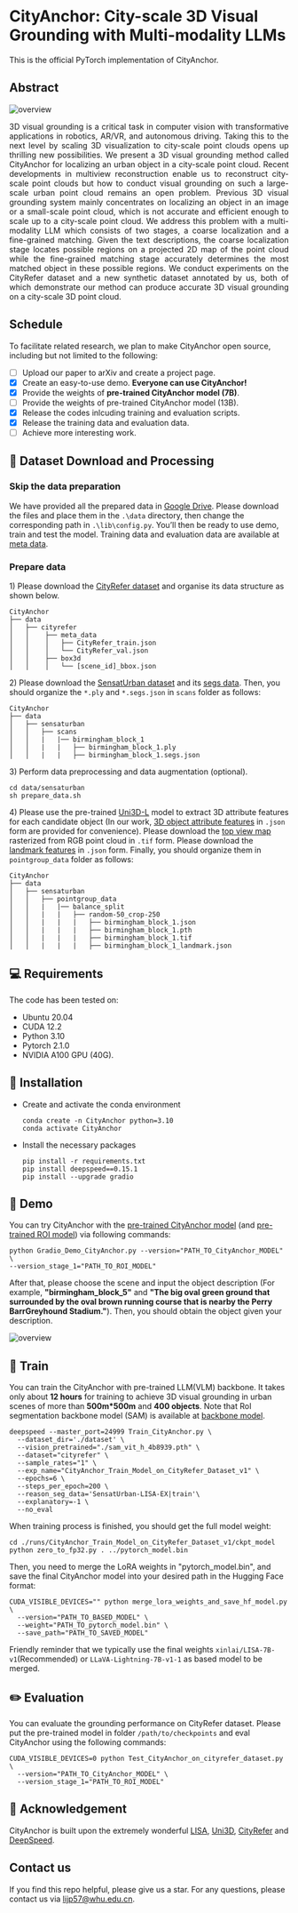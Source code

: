 # CityAnchor: City-scale 3D Visual Grounding with Multi-modality LLMs

This is the official PyTorch implementation of CityAnchor.

## Abstract
 ![overview](fig/Teaser.png)
 
<p align="justify">
3D visual grounding is a critical task in computer vision with transformative applications in robotics, AR/VR, and autonomous driving. Taking this to the next level by scaling 3D visualization to city-scale point clouds opens up thrilling new possibilities. We present a 3D visual grounding method called CityAnchor for localizing an urban object in a city-scale point cloud. Recent developments in multiview reconstruction enable us to reconstruct city-scale point clouds but how to conduct visual grounding on such a large-scale urban point cloud remains an open problem. Previous 3D visual grounding system mainly concentrates on localizing an object in an image or a small-scale point cloud, which is not accurate and efficient enough to scale up to a city-scale point cloud. We address this problem with a multi-modality LLM which consists of two stages, a coarse localization and a fine-grained matching. Given the text descriptions, the coarse localization stage locates possible regions on a projected 2D map of the point cloud while the fine-grained matching stage accurately determines the most matched object in these possible regions. We conduct experiments on the CityRefer dataset and a new synthetic dataset annotated by us, both of which demonstrate our method can produce accurate 3D visual grounding on a city-scale 3D point cloud.
</p>

## Schedule

To facilitate related research, we plan to make CityAnchor open source, including but not limited to the following:

- [ ] Upload our paper to arXiv and create a project page.
- [x] Create an easy-to-use demo. **Everyone can use CityAnchor!**
- [x] Provide the weights of **pre-trained CityAnchor model (7B)**.
- [ ] Provide the weights of pre-trained CityAnchor model (13B).
- [x] Release the codes inlcuding training and evaluation scripts.
- [x] Release the training data and evaluation data.
- [ ] Achieve more interesting work.

## 💾 Dataset Download and Processing
### Skip the data preparation
We have provided all the prepared data in [Google Drive](https://drive.google.com/drive/folders/1_cOZFti4FyZtfAyEotXu1PEOFQZEcwBs?usp=drive_link). Please download the files and place them in the ``.\data`` directory, then change the corresponding path in ``.\lib\config.py``. You’ll then be ready to use demo, train and test the model. Training data and evaluation data are available at [meta data](https://drive.google.com/drive/folders/1J4oRYT3tpdXQAt9mY3J3iu5GCDB03zPj?usp=drive_link).
### Prepare data
1\) Please download the [CityRefer dataset](https://github.com/ATR-DBI/CityRefer) and organise its data structure as shown below.
```shell
CityAnchor
├── data
│   ├── cityrefer
│   │    ├── meta_data
│   │    │   ├── CityRefer_train.json
│   │    │   └── CityRefer_val.json
│   │    ├── box3d
│   │    │   └── [scene_id]_bbox.json   
```
2\) Please download the [SensatUrban dataset](https://github.com/QingyongHu/SensatUrban) and its [segs data](https://drive.google.com/file/d/13BjNoqKrMJNOlNZiak_oV7b-TSMtst70). Then, you should organize the ``*.ply`` and ``*.segs.json`` in ``scans`` folder as follows:
```
CityAnchor
├── data
│   ├── sensaturban
│   │   ├── scans
│   │   |   |── birmingham_block_1
│   │   |   |   ├── birmingham_block_1.ply
│   │   |   |   ├── birmingham_block_1.segs.json
```

3\) Perform data preprocessing and data augmentation (optional).
```
cd data/sensaturban
sh prepare_data.sh
```

4\) Please use the pre-trained [Uni3D-L](https://github.com/baaivision/Uni3D) model to extract 3D attribute features for each candidate object (In our work, [3D object attribute features](https://drive.google.com/drive/folders/1hKpwoUvqcJ-v2mbw0aws1CAkvBBrg3xd?usp=drive_link) in ``.json`` form are provided for convenience). Please download the [top view map](https://drive.google.com/drive/folders/1oc4MF7qmb2H0jkE35uo9-vD7Dh3bWfde?usp=sharing) rasterized from RGB point cloud in ``.tif`` form. Please download the [landmark features](https://drive.google.com/drive/folders/1_cOZFti4FyZtfAyEotXu1PEOFQZEcwBs?usp=drive_link) in ``.json`` form. Finally, you should organize them in ``pointgroup_data`` folder as follows:
```
CityAnchor
├── data
│   ├── sensaturban
│   │   ├── pointgroup_data
│   │   |   |── balance_split
│   │   |   |   ├── random-50_crop-250
│   │   |   |   |   ├── birmingham_block_1.json
│   │   |   |   |   ├── birmingham_block_1.pth
│   │   |   |   |   ├── birmingham_block_1.tif
│   │   |   |   |   ├── birmingham_block_1_landmark.json
```

## 💻 Requirements
The code has been tested on:
- Ubuntu 20.04
- CUDA 12.2
- Python 3.10
- Pytorch 2.1.0
- NVIDIA A100 GPU (40G).

## 🔧 Installation
  
- Create and activate the conda environment
  ```
  conda create -n CityAnchor python=3.10
  conda activate CityAnchor
  ```

- Install the necessary packages
  ```
  pip install -r requirements.txt
  pip install deepspeed==0.15.1
  pip install --upgrade gradio
  ```

## 🔦 Demo
You can try CityAnchor with the [pre-trained CityAnchor model](https://drive.google.com/drive/folders/1GMSr2d6W9RP3wuesQnMtV-GJnlZeOOyk?usp=drive_link) (and [pre-trained ROI model](https://drive.google.com/drive/folders/1iVHXjOGnf_WhOhg6gKqm93Q8wHbpCqV8?usp=drive_link)) via following commands:

```
python Gradio_Demo_CityAnchor.py --version="PATH_TO_CityAnchor_MODEL" \
--version_stage_1="PATH_TO_ROI_MODEL"
```

After that, please choose the scene and input the object description (For example, **"birmingham_block_5"** and **"The big oval green ground that surrounded by the oval brown running course that is nearby the Perry BarrGreyhound Stadium."**). Then, you should obtain the object given your description.

 ![overview](fig/Demo_Gradio.png)

## 🚅 Train
You can train the CityAnchor with pre-trained LLM(VLM) backbone. It takes only about **12 hours** for training to achieve 3D visual grounding in urban scenes of more than **500m*500m** and **400 objects**. Note that RoI segmentation backbone model (SAM) is available at [backbone model](https://drive.google.com/file/d/1shdmFrhzX3QD-8nhF8OV_zkCGWTZU984/view?usp=drive_link).
```
deepspeed --master_port=24999 Train_CityAnchor.py \
  --dataset_dir='./dataset' \
  --vision_pretrained="./sam_vit_h_4b8939.pth" \
  --dataset="cityrefer" \
  --sample_rates="1" \
  --exp_name="CityAnchor_Train_Model_on_CityRefer_Dataset_v1" \
  --epochs=6 \
  --steps_per_epoch=200 \
  --reason_seg_data='SensatUrban-LISA-EX|train'\
  --explanatory=-1 \
  --no_eval
```
When training process is finished, you should get the full model weight:
```
cd ./runs/CityAnchor_Train_Model_on_CityRefer_Dataset_v1/ckpt_model
python zero_to_fp32.py . ../pytorch_model.bin
```
Then, you need to merge the LoRA weights in "pytorch_model.bin", and save the final CityAnchor model into your desired path in the Hugging Face format:
```
CUDA_VISIBLE_DEVICES="" python merge_lora_weights_and_save_hf_model.py \
  --version="PATH_TO_BASED_MODEL" \
  --weight="PATH_TO_pytorch_model.bin" \
  --save_path="PATH_TO_SAVED_MODEL"
```
Friendly reminder that we typically use the final weights `xinlai/LISA-7B-v1`(Recommended) or `LLaVA-Lightning-7B-v1-1` as based model to be merged.

## ✏️ Evaluation
You can evaluate the grounding performance on CityRefer dataset. Please put the pre-trained model in folder `/path/to/checkpoints` and eval CityAnchor using the following commands:
```
CUDA_VISIBLE_DEVICES=0 python Test_CityAnchor_on_cityrefer_dataset.py \
  --version="PATH_TO_CityAnchor_MODEL" \
  --version_stage_1="PATH_TO_ROI_MODEL"
```

## 🤝 Acknowledgement
CityAnchor is built upon the extremely wonderful [LISA](https://github.com/dvlab-research/LISA), [Uni3D](https://github.com/baaivision/Uni3D), [CityRefer](https://github.com/ATR-DBI/CityRefer) and [DeepSpeed](https://github.com/microsoft/DeepSpeed). 

## Contact us
If you find this repo helpful, please give us a star. For any questions, please contact us via lijp57@whu.edu.cn.


